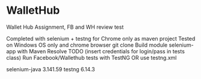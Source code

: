 # WalletHub
Wallet Hub Assignment, FB and WH review test

Completed with selenium + testng for Chrome only as maven project
Tested on Windows OS only and chrome browser
git clone
Build module selenium-app with Maven
Resolve TODO (insert credentials for login/pass in tests class)
Run Facebook/Wallethub tests with TestNG OR use testng.xml

selenium-java 3.141.59
testng 6.14.3


